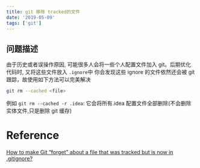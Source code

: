 ```yaml
---
title: git 移除 tracked的文件
date: '2019-05-09'
tags: ['git']
---
```


## 问题描述

由于历史或者误操作原因, 可能很多人会将一些个人配置文件加入 git。后期优化代码时, 又将这些文件放入 `.ignore`中
你会发现这些 ignore 的文件依然还会被 git 跟踪，故使用如下方法可以完美解决

```bash
git rm --cached <file>
```

例如 `git rm --cached -r .idea`: 它会将所有.idea 配置文件全部删除(不会删除实体文件,只是删除 git 缓存)

# Reference

[How to make Git “forget” about a file that was tracked but is now in .gitignore?
](https://stackoverflow.com/questions/1274057/how-to-make-git-forget-about-a-file-that-was-tracked-but-is-now-in-gitignore)
